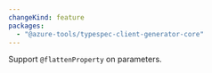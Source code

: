 ```yaml
---
changeKind: feature
packages:
  - "@azure-tools/typespec-client-generator-core"
---
```


Support `@flattenProperty` on parameters.